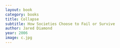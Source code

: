 ```yaml
---
layout: book
category: books
title: Collapse
subtitle: How Societies Choose to Fail or Survive
author: Jared Diamond
year: 2006
image: c.jpg
---
```

